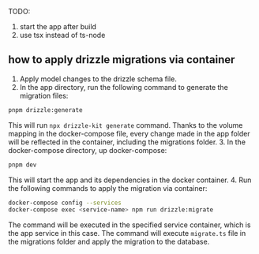 TODO:
1. start the app after build
2. use tsx instead of ts-node


## how to apply drizzle migrations via container

1. Apply model changes to the drizzle schema file.
2. In the app directory, run the following command to generate the migration files:
```bash
pnpm drizzle:generate
```
This will run `npx drizzle-kit generate` command. 
Thanks to the volume mapping in the docker-compose file, every change made in the app folder will be reflected in the container, including the migrations folder.
3. In the docker-compose directory, up docker-compose:
```bash
pnpm dev
```
This will start the app and its dependencies in the docker container.
4. Run the following commands to apply the migration via container:
```bash
docker-compose config --services
docker-compose exec <service-name> npm run drizzle:migrate
```
The command will be executed in the specified service container, which is the app service in this case. The command will execute `migrate.ts` file in the migrations folder and apply the migration to the database.



